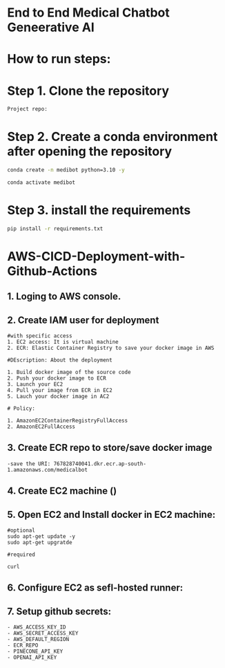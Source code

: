# End to End Medical Chatbot Geneerative AI

# How to run steps:

# Step 1. Clone the repository

```bash
Project repo: 
```
# Step 2. Create a conda environment after opening the repository

``` bash
conda create -n medibot python=3.10 -y
```

```bash
conda activate medibot
```

# Step 3. install the requirements
```bash
pip install -r requirements.txt
```

# AWS-CICD-Deployment-with-Github-Actions

## 1. Loging to AWS console.

## 2. Create IAM user for deployment

    #with specific access
    1. EC2 access: It is virtual machine
    2. ECR: Elastic Container Registry to save your docker image in AWS

    #DEscription: About the deployment

    1. Build docker image of the source code
    2. Push your docker image to ECR
    3. Launch your EC2
    4. Pull your image from ECR in EC2
    5. Lauch your docker image in AC2

    # Policy:

    1. AmazonEC2ContainerRegistryFullAccess
    2. AmazonEC2FullAccess

## 3. Create ECR repo to store/save docker image
    -save the URI: 767828740041.dkr.ecr.ap-south-1.amazonaws.com/medicalbot

## 4. Create EC2 machine ()

## 5. Open EC2 and Install docker in EC2 machine:

    #optional
    sudo apt-get update -y
    sudo apt-get upgratde

    #required

    curl

## 6. Configure EC2 as sefl-hosted runner:

## 7. Setup github secrets:

    - AWS_ACCESS_KEY_ID
    - AWS_SECRET_ACCESS_KEY
    - AWS_DEFAULT_REGION
    - ECR_REPO
    - PINECONE_API_KEY
    - OPENAI_API_KEY